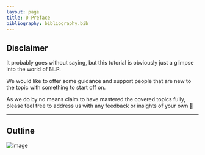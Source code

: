 ```yaml
---
layout: page
title: 0 Preface
bibliography: bibliography.bib
---
```


## Disclaimer 

It probably goes without saying, but this tutorial is obviously just a glimpse into the world of NLP.

We would like to offer some guidance and support people that are new to the topic with something to start off on. 

As we do by no means claim to have mastered the covered topics fully, please feel free to address us with any feedback or insights of your own 📧

***

## Outline

![image](https://user-images.githubusercontent.com/63582944/113298840-870b2300-92fc-11eb-973a-83bc83cc3b5c.png)
